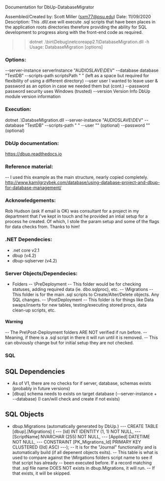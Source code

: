 ﻿Documentation for DbUp-DatabaseMigrator

Assembled/Created by: Scott Miller (sxm77@psu.edu)
Date: 11/09/2020
Description: This .dll/.exe will execute .sql scripts that have been places in the application roots directories
			therefore providing the ability for SQL development to progress along with the front-end code as required.

>> dotnet .\bin\Debug\netcoreapp2.1\DatabaseMigration.dll -h
Usage:
  DatabaseMigration [options]

### Options: ###
  --server-instance <server-instance>    serverInstance		"AUDIOSLAVE\DEV"
  --database <database>                  database			"TestDB"
  --scripts-path <scripts-path>          scriptsPath		" " (left as a space but required for flexibility of using a different directory)
  --user <user>                          user				I wanted to leave user & password as an option in case we needed them but (cont.)
  --password <password>                  password			security uses Windows (trusted)
  --version                              Version Info		DbUp module version information
    
### Execution: ###
dotnet .\DatabseMigration.dll 
--server-instance "AUDIOSLAVE\DEV"
--database "TestDB"
--scripts-path " " 
--user "" (optional)
--password "" (optional)

### DbUp documentation: ###
https://dbup.readthedocs.io

### Reference material: ###
-- I used this example as the main structure, nearly copied completely. 
http://www.kamilgrzybek.com/database/using-database-project-and-dbup-for-database-management/

### Acknowledgements: ###
Rob Hudson (ask if email is OK) was consultant for a project in my department 
that I've kept in touch  and he provided an intial setup for a process he created. Of which,
I stole the param setup and some of the flags for data checks from. Thanks to him!


### .NET Dependecies: ###
- .net core v2.1
- dbup (v4.2)
- dbup-sqlserver (v4.2)

### Server Objects/Dependecies: ###
- Folders 
-- \PreDeployment  -- This folder would be for checking statuses, adding required data (ie. dbo.sqlproc), etc.
-- \Migrations -- This folder is for the main .sql scripts to Create/Alter/Delete objects. Any SQL changes.
-- \PostDeployment -- This folder is for things like Data swaps/inserts for new tables, testing/executing stored procs, data clean-up scripts, etc.
#### Warning ####
-- The Pre\Post-Deployment folders ARE NOT verified if run before. 
-- Meaning, if there is a .sql script in there it will run until it is removed.
-- This can obviously change but for initial setup they are not checked.

### SQL ###
## SQL Dependencies ##
- As of V1, there are no checks for if server, database, schemas exists (probably in future versions)
- [dbup] schema needs to exists on target database (--server-instance + --database) (I can/will check and create if not exists)

## SQL Objects ##
- dbup.Migrations (automatically generated by DbUp.)
--- CREATE TABLE [dbup].[Migrations] (
---    [Id]         INT            IDENTITY (1, 1) NOT NULL,
---    [ScriptName] NVARCHAR (255) NOT NULL,
---    [Applied]    DATETIME       NOT NULL,
---    CONSTRAINT [PK_Migrations_Id] PRIMARY KEY CLUSTERED ([Id] ASC)
---);
-- It is for the "Journal" functionality and is automatically build (if all depenent objects exits).
-- This table is what is used to compare against the \Mirgations folders script name to see if that script has already
-- been executed before. If a record matching that .sql file name DOES NOT exists in dbup.Migrations, it will run.
-- If that exists, it will be skipped.

